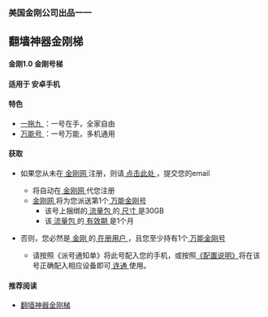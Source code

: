 ### 美国金刚公司出品一一
## 翻墙神器金刚梯
#### 金刚1.0 金刚号梯
#### 适用于 安卓手机

#### 特色
  - [ 一拖九 ](https://a2zitpro.github.io/web/一拖九)：一号在手，全家自由
  - [ 万能号 ](https://a2zitpro.github.io/web/万能金刚号)：一号万能，多机通用

  
#### 获取
- 如果您从未在[ 金刚网 ]()注册，则请[ 点击此处 ](https://a2zitpro.github.io/web/l2_reg)，提交您的email
  - 将自动在[ 金刚网 ](https://a2zitpro.github.io/web/金刚中文网)代您注册
  - [ 金刚网 ]()将为您派送第1个[ 万能金刚号 ]()
    - 该号上捆绑的[ 流量包 ]()的[ 尺寸 ]()是30GB
    - 该[ 流量包 ]()的[ 有效期 ]()是1个月

- 否则，您必然是[ 金刚 ]()的[ 在册用户 ]()，且您至少持有1个[ 万能金刚号 ]()
  - 请按照《派号通知单》将此号配入您的手机，或按照[《配置说明》]()将在该号正确配入相应设备即可[ 连通 ]()使用。


#### 推荐阅读
- [翻墙神器金刚梯](https://a2zitpro.github.io/web/dlb)
